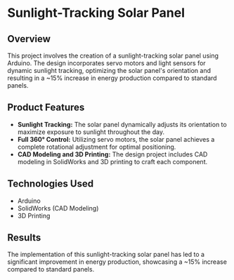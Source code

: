 # Sunlight-Tracking Solar Panel

## Overview

This project involves the creation of a sunlight-tracking solar panel using Arduino. The design incorporates servo motors and light sensors for dynamic sunlight tracking, optimizing the solar panel's orientation and resulting in a ~15% increase in energy production compared to standard panels.

## Product Features

- **Sunlight Tracking:** The solar panel dynamically adjusts its orientation to maximize exposure to sunlight throughout the day.
- **Full 360° Control:** Utilizing servo motors, the solar panel achieves a complete rotational adjustment for optimal positioning.
- **CAD Modeling and 3D Printing:** The design project includes CAD modeling in SolidWorks and 3D printing to craft each component.

## Technologies Used

- Arduino
- SolidWorks (CAD Modeling)
- 3D Printing

## Results

The implementation of this sunlight-tracking solar panel has led to a significant improvement in energy production, showcasing a ~15% increase compared to standard panels.
